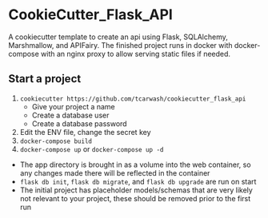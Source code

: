 # CookieCutter_Flask_API

A cookiecutter template to create an api using Flask, SQLAlchemy, Marshmallow, and APIFairy.
The finished project runs in docker with docker-compose with an nginx proxy to allow serving static files if needed.

## Start a project

1. `cookiecutter https://github.com/tcarwash/cookiecutter_flask_api`
   - Give your project a name
   - Create a database user
   - Create a database password
2. Edit the ENV file, change the secret key
3. `docker-compose build`
4. `docker-compose up` or `docker-compose up -d`

- The app directory is brought in as a volume into the web container, so any changes made there will be reflected in the container
- `flask db init`, `flask db migrate`, and `flask db upgrade` are run on start
- The initial project has placeholder models/schemas that are very likely not relevant to your project, these should be removed prior to the first run
